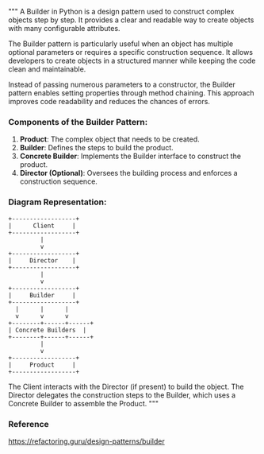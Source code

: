 """
A Builder in Python is a design pattern used to construct complex objects step by step.
It provides a clear and readable way to create objects with many configurable attributes.

The Builder pattern is particularly useful when an object has multiple optional parameters or requires a specific construction sequence. It allows developers to create objects in a structured manner while keeping the code clean and maintainable.

Instead of passing numerous parameters to a constructor, the Builder pattern enables setting properties through method chaining. This approach improves code readability and reduces the chances of errors.

### Components of the Builder Pattern:
1. **Product**: The complex object that needs to be created.
2. **Builder**: Defines the steps to build the product.
3. **Concrete Builder**: Implements the Builder interface to construct the product.
4. **Director (Optional)**: Oversees the building process and enforces a construction sequence.

### Diagram Representation:

```
+------------------+
|      Client     |
+------------------+
         |
         v
+------------------+
|     Director    |
+------------------+
         |
         v
+------------------+
|     Builder     |
+------------------+
  |      |      |
  v      v      v
+--------+------+------+
| Concrete Builders  |
+--------+------+------+
         |
         v
+------------------+
|     Product     |
+------------------+
```

The Client interacts with the Director (if present) to build the object. The Director delegates the construction steps to the Builder, which uses a Concrete Builder to assemble the Product.
"""
### Reference
https://refactoring.guru/design-patterns/builder
